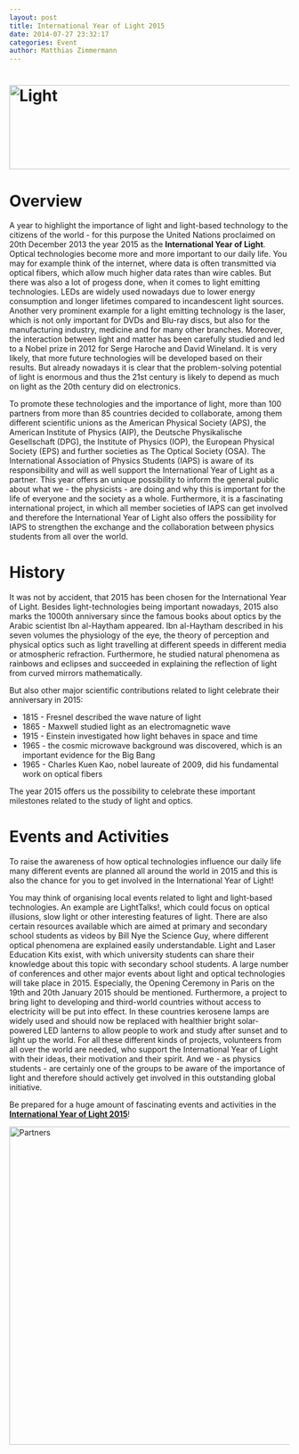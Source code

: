 ```yaml
---
layout: post
title: International Year of Light 2015
date: 2014-07-27 23:32:17
categories: Event
author: Matthias Zimmermann
---
```

<h1><a href="http://jiaps.org/wp-content/uploads/2014/07/Light.png"><img class="aligncenter size-large wp-image-762" src="{{ site.baseurl }}/assets/Light-1024x151.png" alt="Light" width="1024" height="151" /></a></h1>
<h1><strong>Overview</strong></h1>
<p>A year to highlight the importance of light and light-based technology to the citizens of the world - for this purpose the United Nations proclaimed on 20th December 2013 the year 2015 as the <strong>International Year of Light</strong>. Optical technologies become more and more important to our daily life. You may for example think of the internet, where data is often transmitted via optical fibers, which allow much higher data rates than wire cables. But there was also a lot of progess done, when it comes to light emitting technologies. LEDs are widely used nowadays due to lower energy consumption and longer lifetimes compared to incandescent light sources. Another very prominent example for a light emitting technology is the laser, which is not only important for DVDs and Blu-ray discs, but also for the manufacturing industry, medicine and for many other branches. Moreover, the interaction between light and matter has been carefully studied and led to a Nobel prize in 2012 for Serge Haroche and David Wineland. It is very likely, that more future technologies will be developed based on their results. But already nowadays it is clear that the problem-solving potential of light is enormous and thus the 21st century is likely to depend as much on light as the 20th century did on electronics.</p>
<p>To promote these technologies and the importance of light, more than 100 partners from more than 85 countries decided to collaborate, among them different scientific unions as the American Physical Society (APS), the American Institute of Physics (AIP), the Deutsche Physikalische Gesellschaft (DPG), the Institute of Physics (IOP), the European Physical Society (EPS) and further societies as The Optical Society (OSA). The International Association of Physics Students (IAPS) is aware of its responsibility and will as well support the International Year of Light as a partner. This year offers an unique possibility to inform the general public about what we - the physicists - are doing and why this is important for the life of everyone and the society as a whole. Furthermore, it is a fascinating international project, in which all member societies of IAPS can get involved and therefore the International Year of Light also offers the possibility for IAPS to strengthen the exchange and the collaboration between physics students from all over the world.</p>
<h1>History</h1>
<p>It was not by accident, that 2015 has been chosen for the International Year of Light. Besides light-technologies being important nowadays, 2015 also marks the 1000th anniversary since the famous books about optics by the Arabic scientist Ibn al-Haytham appeared. Ibn al-Haytham described in his seven volumes the physiology of the eye, the theory of perception and physical optics such as light travelling at different speeds in different media or atmospheric refraction. Furthermore, he studied natural phenomena as rainbows and eclipses and succeeded in explaining the reflection of light from curved mirrors mathematically.</p>
<p>But also other major scientific contributions related to light celebrate their anniversary in 2015:</p>
<ul>
<li>1815 - Fresnel described the wave nature of light</li>
<li>1865 - Maxwell studied light as an electromagnetic wave</li>
<li>1915 - Einstein investigated how light behaves in space and time</li>
<li>1965 - the cosmic microwave background was discovered, which is an important evidence for the Big Bang</li>
<li>1965 - Charles Kuen Kao, nobel laureate of 2009, did his fundamental work on optical fibers</li>
</ul>
<p>The year 2015 offers us the possibility to celebrate these important milestones related to the study of light and optics.</p>
<h1>Events and Activities</h1>
<p>To raise the awareness of how optical technologies influence our daily life many different events are planned all around the world in 2015 and this is also the chance for you to get involved in the International Year of Light!</p>
<p>You may think of organising local events related to light and light-based technologies. An example are LightTalks!, which could focus on optical illusions, slow light or other interesting features of light. There are also certain resources available which are aimed at primary and secondary school students as videos by Bill Nye the Science Guy, where different optical phenomena are explained easily understandable. Light and Laser Education Kits exist, with which university students can share their knowledge about this topic with secondary school students. A large number of conferences and other major events about light and optical technologies will take place in 2015. Especially, the Opening Ceremony in Paris on the 19th and 20th January 2015 should be mentioned. Furthermore, a project to bring light to developing and third-world countries without access to electricity will be put into effect. In these countries kerosene lamps are widely used and should now be replaced with healthier bright solar-powered LED lanterns to allow people to work and study after sunset and to light up the world. For all these different kinds of projects, volunteers from all over the world are needed, who support the International Year of Light with their ideas, their motivation and their spirit. And we - as physics students - are certainly one of the groups to be aware of the importance of light and therefore should actively get involved in this outstanding global initiative.</p>
<p>Be prepared for a huge amount of fascinating events and activities in the <a href="http://www.light2015.org"><strong>International Year of Light 2015</strong></a>!</p>
<p><a href="http://jiaps.org/wp-content/uploads/2014/07/Partners.png"><img class="aligncenter size-full wp-image-763" src="{{ site.baseurl }}/assets/Partners.png" alt="Partners" width="960" height="571" /></a></p>

